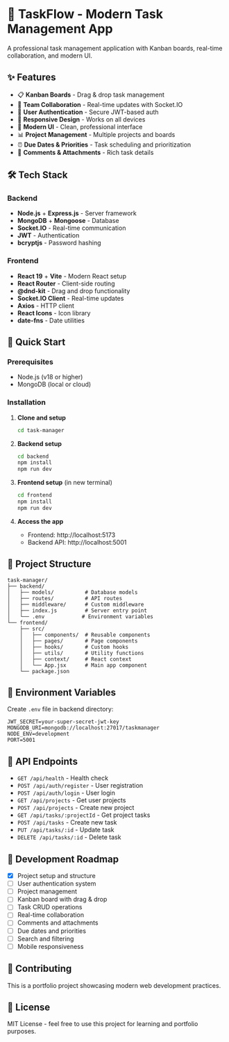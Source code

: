 # 🚀 TaskFlow - Modern Task Management App

A professional task management application with Kanban boards, real-time collaboration, and modern UI.

## ✨ Features

- 📋 **Kanban Boards** - Drag & drop task management
- 👥 **Team Collaboration** - Real-time updates with Socket.IO
- 🔐 **User Authentication** - Secure JWT-based auth
- 📱 **Responsive Design** - Works on all devices
- 🎨 **Modern UI** - Clean, professional interface
- 📊 **Project Management** - Multiple projects and boards
- ⏰ **Due Dates & Priorities** - Task scheduling and prioritization
- 💬 **Comments & Attachments** - Rich task details

## 🛠️ Tech Stack

### Backend
- **Node.js** + **Express.js** - Server framework
- **MongoDB** + **Mongoose** - Database
- **Socket.IO** - Real-time communication
- **JWT** - Authentication
- **bcryptjs** - Password hashing

### Frontend
- **React 19** + **Vite** - Modern React setup
- **React Router** - Client-side routing
- **@dnd-kit** - Drag and drop functionality
- **Socket.IO Client** - Real-time updates
- **Axios** - HTTP client
- **React Icons** - Icon library
- **date-fns** - Date utilities

## 🚀 Quick Start

### Prerequisites
- Node.js (v18 or higher)
- MongoDB (local or cloud)

### Installation

1. **Clone and setup**
   ```bash
   cd task-manager
   ```

2. **Backend setup**
   ```bash
   cd backend
   npm install
   npm run dev
   ```

3. **Frontend setup** (in new terminal)
   ```bash
   cd frontend
   npm install
   npm run dev
   ```

4. **Access the app**
   - Frontend: http://localhost:5173
   - Backend API: http://localhost:5001

## 📁 Project Structure

```
task-manager/
├── backend/
│   ├── models/          # Database models
│   ├── routes/          # API routes
│   ├── middleware/      # Custom middleware
│   ├── index.js         # Server entry point
│   └── .env            # Environment variables
└── frontend/
    ├── src/
    │   ├── components/  # Reusable components
    │   ├── pages/       # Page components
    │   ├── hooks/       # Custom hooks
    │   ├── utils/       # Utility functions
    │   ├── context/     # React context
    │   └── App.jsx      # Main app component
    └── package.json
```

## 🔧 Environment Variables

Create `.env` file in backend directory:

```env
JWT_SECRET=your-super-secret-jwt-key
MONGODB_URI=mongodb://localhost:27017/taskmanager
NODE_ENV=development
PORT=5001
```

## 📝 API Endpoints

- `GET /api/health` - Health check
- `POST /api/auth/register` - User registration
- `POST /api/auth/login` - User login
- `GET /api/projects` - Get user projects
- `POST /api/projects` - Create new project
- `GET /api/tasks/:projectId` - Get project tasks
- `POST /api/tasks` - Create new task
- `PUT /api/tasks/:id` - Update task
- `DELETE /api/tasks/:id` - Delete task

## 🎯 Development Roadmap

- [x] Project setup and structure
- [ ] User authentication system
- [ ] Project management
- [ ] Kanban board with drag & drop
- [ ] Task CRUD operations
- [ ] Real-time collaboration
- [ ] Comments and attachments
- [ ] Due dates and priorities
- [ ] Search and filtering
- [ ] Mobile responsiveness

## 🤝 Contributing

This is a portfolio project showcasing modern web development practices.

## 📄 License

MIT License - feel free to use this project for learning and portfolio purposes.